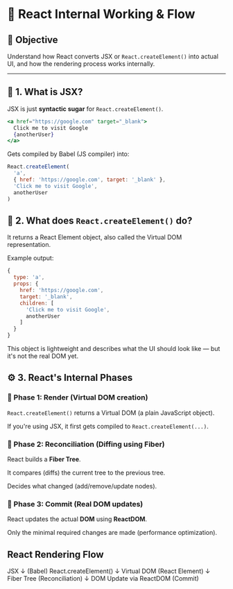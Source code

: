 # 📘 React Internal Working & Flow 

## 🔹 Objective

Understand how React converts JSX or `React.createElement()` into actual UI, and how the rendering process works internally.

---

## 🧱 1. What is JSX?

JSX is just **syntactic sugar** for `React.createElement()`.

```jsx
<a href="https://google.com" target="_blank">
  Click me to visit Google
  {anotherUser}
</a>
```
Gets compiled by Babel (JS compiler) into:
```js
React.createElement(
  'a',
  { href: 'https://google.com', target: '_blank' },
  'Click me to visit Google',
  anotherUser
)
```

## 🧠 2. What does `React.createElement()` do?
It returns a React Element object, also called the Virtual DOM representation.

Example output:
```js
{
  type: 'a',
  props: {
    href: 'https://google.com',
    target: '_blank',
    children: [
      'Click me to visit Google',
      anotherUser
    ]
  }
}
```
This object is lightweight and describes what the UI should look like — but it's not the real DOM yet.

## ⚙️ 3. React's Internal Phases
### 🔹 Phase 1: Render (Virtual DOM creation)
`React.createElement()` returns a Virtual DOM (a plain JavaScript object).

If you're using JSX, it first gets compiled to `React.createElement(...)`.

### 🔹 Phase 2: Reconciliation (Diffing using Fiber)
React builds a **Fiber Tree**.

It compares (diffs) the current tree to the previous tree.

Decides what changed (add/remove/update nodes).

### 🔹 Phase 3: Commit (Real DOM updates)
React updates the actual **DOM** using **ReactDOM**.

Only the minimal required changes are made (performance optimization).

## React Rendering Flow

JSX
 ↓ (Babel)
React.createElement()
 ↓
Virtual DOM (React Element)
 ↓
Fiber Tree (Reconciliation)
 ↓
DOM Update via ReactDOM (Commit)
